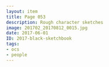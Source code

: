 ```yaml
---
layout: item
title: Page 053
description: Rough character sketches
image: 201702_20170812_0015.jpg
date: 2017-06-01
ID: 2017-black-sketchbook
tags: 
- ocs 
- people
---
```

